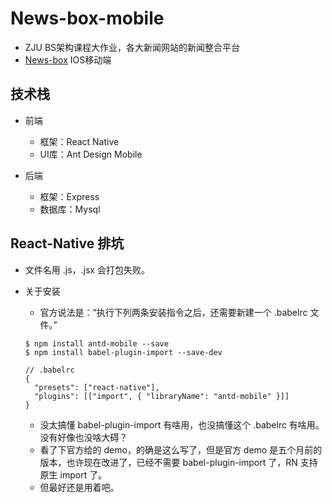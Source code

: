 # News-box-mobile
-  ZJU BS架构课程大作业，各大新闻网站的新闻整合平台
-  <a href="https://github.com/crcrcry/News-box">News-box</a> IOS移动端

## 技术栈
- 前端
    - 框架：React Native
    - UI库：Ant Design Mobile

- 后端
    - 框架：Express
    - 数据库：Mysql


## React-Native 排坑
- 文件名用 .js，.jsx 会打包失败。
- 关于安装
	- 官方说法是：“执行下列两条安装指令之后，还需要新建一个 .babelrc 文件。”

	```
	$ npm install antd-mobile --save
	$ npm install babel-plugin-import --save-dev

	// .babelrc
	{
	  "presets": ["react-native"],
	  "plugins": [["import", { "libraryName": "antd-mobile" }]]
	}
	```
	- 没太搞懂 babel-plugin-import 有啥用，也没搞懂这个 .babelrc 有啥用。没有好像也没啥大碍？
	- 看了下官方给的 demo，的确是这么写了，但是官方 demo 是五个月前的版本，也许现在改进了，已经不需要 babel-plugin-import 了，RN 支持原生 import 了。
	- 但最好还是用着吧。
